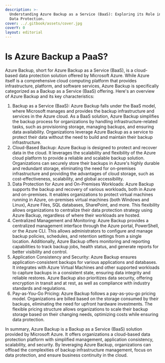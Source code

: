 ```yaml
---
description: >-
  Understanding Azure Backup as a Service (BaaS): Exploring its Role in Cloud
  Data Protection.
cover: ../.gitbook/assets/cover.jpg
coverY: 0
layout: editorial
---
```


# Is Azure Backup a PaaS?

Azure Backup, short for Azure Backup as a Service (BaaS), is a cloud-based data protection solution offered by Microsoft Azure. While Azure itself is a comprehensive cloud computing platform that provides infrastructure, platform, and software services, Azure Backup is specifically categorized as a Backup as a Service (BaaS) offering. Here's an overview of Azure Backup and its key characteristics:

1. Backup as a Service (BaaS): Azure Backup falls under the BaaS model, where Microsoft manages and provides the backup infrastructure and services in the Azure cloud. As a BaaS solution, Azure Backup simplifies the backup process for organizations by handling infrastructure-related tasks, such as provisioning storage, managing backups, and ensuring data availability. Organizations leverage Azure Backup as a service to protect their data without the need to build and maintain their backup infrastructure.
2. Cloud-Based Backup: Azure Backup is designed to protect and recover data in the cloud. It leverages the scalability and flexibility of the Azure cloud platform to provide a reliable and scalable backup solution. Organizations can securely store their backups in Azure's highly durable and redundant storage, eliminating the need for on-premises infrastructure and providing the advantages of cloud storage, such as cost-effectiveness, scalability, and global accessibility.
3. Data Protection for Azure and On-Premises Workloads: Azure Backup supports the backup and recovery of various workloads, both in Azure and on-premises. It enables organizations to protect virtual machines running in Azure, on-premises virtual machines (both Windows and Linux), Azure Files, SQL databases, SharePoint, and more. This flexibility allows organizations to centralize their data protection strategy using Azure Backup, regardless of where their workloads are hosted.
4. Centralized Management and Monitoring: Azure Backup provides a centralized management interface through the Azure portal, PowerShell, or the Azure CLI. This allows administrators to configure and manage backup policies, schedules, and retention settings from a single location. Additionally, Azure Backup offers monitoring and reporting capabilities to track backup jobs, health status, and generate reports for better visibility and control.
5. Application Consistency and Security: Azure Backup ensures application-consistent backups for various applications and databases. It integrates with Azure Virtual Machines and other supported workloads to capture backups in a consistent state, ensuring data integrity and reliable restores. Azure Backup also prioritizes data security, offering encryption in transit and at rest, as well as compliance with industry standards and regulations.
6. Pay-as-You-Go Pricing: Azure Backup follows a pay-as-you-go pricing model. Organizations are billed based on the storage consumed by their backups, eliminating the need for upfront hardware investments. The flexible pricing structure allows organizations to scale their backup storage based on their changing needs, optimizing costs while ensuring data protection.

In summary, Azure Backup is a Backup as a Service (BaaS) solution provided by Microsoft Azure. It offers organizations a cloud-based data protection platform with simplified management, application consistency, scalability, and security. By leveraging Azure Backup, organizations can offload the complexities of backup infrastructure management, focus on data protection, and ensure business continuity in the cloud.
